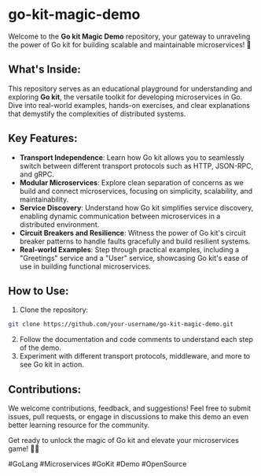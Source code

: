 # go-kit-magic-demo

Welcome to the **Go kit Magic Demo** repository, your gateway to unraveling the power of Go kit for building scalable and maintainable microservices! 🚀

## What's Inside:

This repository serves as an educational playground for understanding and exploring **Go kit**, the versatile toolkit for developing microservices in Go. Dive into real-world examples, hands-on exercises, and clear explanations that demystify the complexities of distributed systems.

## Key Features:

- **Transport Independence**: Learn how Go kit allows you to seamlessly switch between different transport protocols such as HTTP, JSON-RPC, and gRPC.
- **Modular Microservices**: Explore clean separation of concerns as we build and connect microservices, focusing on simplicity, scalability, and maintainability.
- **Service Discovery**: Understand how Go kit simplifies service discovery, enabling dynamic communication between microservices in a distributed environment.
- **Circuit Breakers and Resilience**: Witness the power of Go kit's circuit breaker patterns to handle faults gracefully and build resilient systems.
- **Real-world Examples**: Step through practical examples, including a "Greetings" service and a "User" service, showcasing Go kit's ease of use in building functional microservices.

## How to Use:

1. Clone the repository: 
```bash
git clone https://github.com/your-username/go-kit-magic-demo.git 
```
2. Follow the documentation and code comments to understand each step of the demo.
3. Experiment with different transport protocols, middleware, and more to see Go kit in action.

## Contributions:

We welcome contributions, feedback, and suggestions! Feel free to submit issues, pull requests, or engage in discussions to make this demo an even better learning resource for the community.

Get ready to unlock the magic of Go kit and elevate your microservices game! 🎩✨

#GoLang #Microservices #GoKit #Demo #OpenSource
